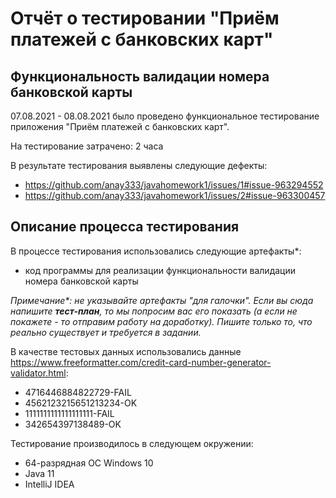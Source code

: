 # Отчёт о тестировании "Приём платежей с банковских карт"

## Функциональность валидации номера банковской карты

07.08.2021 - 08.08.2021 было проведено функциональное тестирование приложения "Приём платежей с банковских карт".

На тестирование затрачено: 2 часа

В результате тестирования выявлены следующие дефекты:
* https://github.com/anay333/javahomework1/issues/1#issue-963294552
* https://github.com/anay333/javahomework1/issues/2#issue-963300457


## Описание процесса тестирования

В процессе тестирования использовались следующие артефакты*:
* код программы для реализации функциональности валидации номера банковской карты

*Примечание\*: не указывайте артефакты "для галочки". Если вы сюда напишите **тест-план**, то мы попросим вас его показать (а если не покажете - то отправим работу на доработку). Пишите только то, что реально существует и требуется в задании.*

В качестве тестовых данных использовались данные https://www.freeformatter.com/credit-card-number-generator-validator.html:
* 4716446884822729-FAIL
* 4562123215651213234-OK
* 1111111111111111111-FAIL
* 342654397138489-OK

Тестирование производилось в следующем окружении:
* 64-разрядная ОС Windows 10
* Java 11
* IntelliJ IDEA
